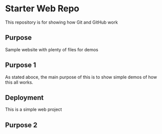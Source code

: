 # Starter Web Repo

This repository is for showing how Git and GitHub work

## Purpose

Sample website with plenty of files for demos

## Purpose 1

As stated aboce, the main purpose of this is to show simple demos of how this all works.

## Deployment

This is a simple web project

## Purpose 2